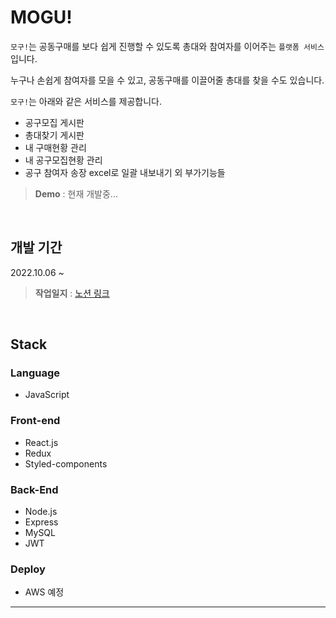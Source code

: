 # MOGU!

```모구!```는 공동구매를 보다 쉽게 진행할 수 있도록 총대와 참여자를 이어주는 ```플랫폼 서비스```입니다.

누구나 손쉽게 참여자를 모을 수 있고, 공동구매를 이끌어줄 총대를 찾을 수도 있습니다.

```모구!```는 아래와 같은 서비스를 제공합니다.

- 공구모집 게시판
- 총대찾기 게시판
- 내 구매현황 관리
- 내 공구모집현황 관리
- 공구 참여자 송장 excel로 일괄 내보내기 외 부가기능들
> **Demo** : 현재 개발중...

&nbsp;

## 개발 기간
2022.10.06 ~ 

> **작업일지** : [노션 링크](https://smilemet.notion.site/c2b6a3d118e6415ab525c9db8273b672?v=44b4754dff064b69a37ca39df7c92840)

&nbsp;

## Stack
### Language
* JavaScript

### Front-end
* React.js
* Redux
* Styled-components

### Back-End
* Node.js
* Express
* MySQL
* JWT

### Deploy
* AWS 예정


<hr>

<!-- ![img]() -->